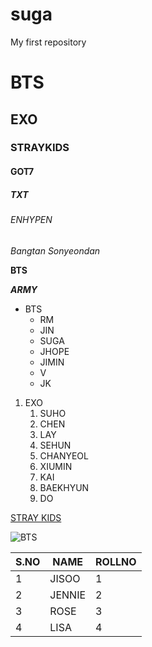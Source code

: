 # suga
My first repository
# BTS
## EXO
### STRAYKIDS
#### GOT7
##### TXT
###### ENHYPEN
*Bangtan Sonyeondan*

**BTS**

***ARMY***
* BTS
   * RM
   * JIN
   * SUGA
   * JHOPE
   * JIMIN
   * V
   * JK
1. EXO
   1. SUHO
   2. CHEN
   3. LAY
   4. SEHUN
   5. CHANYEOL
   6. XIUMIN
   7. KAI
   8. BAEKHYUN
   9. DO
 
 [STRAY KIDS](https://upload.wikimedia.org/wikipedia/commons/thumb/3/36/191216_Stray_Kids_for_JYP_Ent_Audition_%282%29.png/1200px-191216_Stray_Kids_for_JYP_Ent_Audition_%282%29.png)
 
![BTS](https://www.gannett-cdn.com/presto/2021/05/21/USAT/617487f8-9e45-414a-9178-c8c01cf36e19-__Butter___2.jpg?crop=1999,1125,x0,y101&width=1999&height=1125&format=pjpg&auto=webp)

S.NO|NAME|ROLLNO
----|----|------
1|JISOO|1
2|JENNIE|2
3|ROSE|3
4|LISA|4
